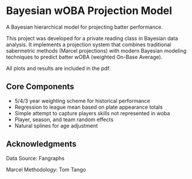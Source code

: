 # Bayesian wOBA Projection Model
A Bayesian hierarchical model for projecting batter performance.

This project was developed for a private reading class in Bayesian data analysis. It implements a projection system that combines traditional sabermetric methods (Marcel projections) with modern Bayesian modeling techniques to predict batter wOBA (weighted On-Base Average).

All plots and results are included in the pdf.

## Core Components

- 5/4/3 year weighting scheme for historical performance
- Regression to league mean based on plate appearance totals
- Simple attempt to capture players skills not represented in woba
- Player, season, and team random effects
- Natural splines for age adjustment

## Acknowledgments
Data Source: Fangraphs

Marcel Methodology: Tom Tango
